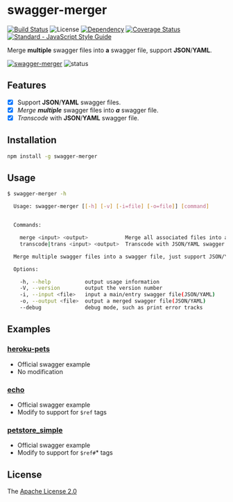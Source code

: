 # swagger-merger
[![Build Status](https://travis-ci.org/WindomZ/swagger-merger.svg?branch=master)](https://travis-ci.org/WindomZ/swagger-merger)
![License](https://img.shields.io/badge/license-MIT-green.svg)
[![Dependency](https://david-dm.org/WindomZ/swagger-merger.svg)](https://david-dm.org/WindomZ/swagger-merger`)
[![Coverage Status](https://coveralls.io/repos/github/WindomZ/swagger-merger/badge.svg?branch=master)](https://coveralls.io/github/WindomZ/swagger-merger?branch=master)
[![Standard - JavaScript Style Guide](https://img.shields.io/badge/code_style-standard-brightgreen.svg)](https://standardjs.com/)

Merge **multiple** swagger files into **a** swagger file, support **JSON**/**YAML**.

[![swagger-merger](https://img.shields.io/npm/v/swagger-merger.svg)](https://www.npmjs.com/package/swagger-merger)
![status](https://img.shields.io/badge/status-beta-green.svg)

## Features

- [x] Support **JSON**/**YAML** swagger files.
- [x] *Merge* ***multiple*** swagger files into ***a*** swagger file.
- [x] *Transcode* with **JSON**/**YAML** swagger file.

## Installation

```bash
npm install -g swagger-merger
```

## Usage

```bash
$ swagger-merger -h

  Usage: swagger-merger [[-h] [-v] [-i=file] [-o=file]] [command]


  Commands:

    merge <input> <output>            Merge all associated files into a single `output` file from a `input` file.
    transcode|trans <input> <output>  Transcode with JSON/YAML swagger file.

  Merge multiple swagger files into a swagger file, just support JSON/YAML.

  Options:

    -h, --help           output usage information
    -V, --version        output the version number
    -i, --input <file>   input a main/entry swagger file(JSON/YAML)
    -o, --output <file>  output a merged swagger file(JSON/YAML)
    --debug              debug mode, such as print error tracks
```

## Examples

### [heroku-pets](https://github.com/WindomZ/swagger-merger/tree/master/example/heroku-pets)

- Official swagger example
- No modification

### [echo](https://github.com/WindomZ/swagger-merger/tree/master/example/echo)

- Official swagger example
- Modify to support for `$ref` tags

### [petstore_simple](https://github.com/WindomZ/swagger-merger/tree/master/example/petstore_simple)

- Official swagger example
- Modify to support for `$ref#`* tags

## License

The [Apache License 2.0](https://github.com/WindomZ/swagger-merger/blob/master/LICENSE)

